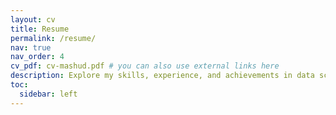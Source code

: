 ```yaml
---
layout: cv
title: Resume
permalink: /resume/
nav: true
nav_order: 4
cv_pdf: cv-mashud.pdf # you can also use external links here
description: Explore my skills, experience, and achievements in data science, machine learning, and software development. Download the full PDF to learn more.
toc:
  sidebar: left
---
```

